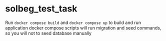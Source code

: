 # solbeg_test_task
Run ```docker compose build``` and ```docker compose up``` to build and run application
docker compose scripts will run migration and seed commands, so you will not to seed database manually
